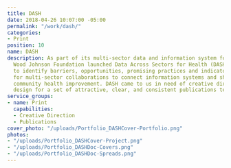 ```yaml
---
title: DASH
date: 2018-04-26 10:07:00 -05:00
permalink: "/work/dash/"
categories:
- Print
position: 10
name: DASH
description: As part of its multi-sector data and information system focus, the Robert
  Wood Johnson Foundation launched Data Across Sectors for Health (DASH). DASH aims
  to identify barriers, opportunities, promising practices and indicators of progress
  for multi-sector collaborations to connect information systems and share data for
  community health improvement. DASH came to us in need of creative direction and
  design for a set of attractive, clear, and consistent publications templates.
service_groups:
- name: Print
  capabilities:
  - Creative Direction
  - Publications
cover_photo: "/uploads/Portfolio_DASHCover-Portfolio.png"
photos:
- "/uploads/Portfolio_DASHCover-Project.png"
- "/uploads/Portfolio_DASHDoc-Covers.png"
- "/uploads/Portfolio_DASHDoc-Spreads.png"
---
```


